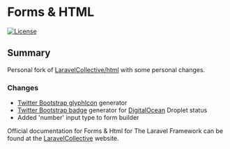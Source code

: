 # Forms & HTML

[![License](https://poser.pugx.org/LaravelCollective/html/license.svg)](https://packagist.org/packages/laravelcollective/html)

## Summary
Personal fork of [LaravelCollective/html](https://github.com/LaravelCollective/html) with some personal changes.

### Changes
- [Twitter Bootstrap glyphIcon](http://getbootstrap.com/components/#glyphicons) generator
- [Twitter Bootstrap badge](http://getbootstrap.com/components/#badges) generator for [DigitalOcean](digitalocean.com) Droplet status 
- Added 'number' input type to form builder

Official documentation for Forms & Html for The Laravel Framework can be found at the [LaravelCollective](http://laravelcollective.com) website.
